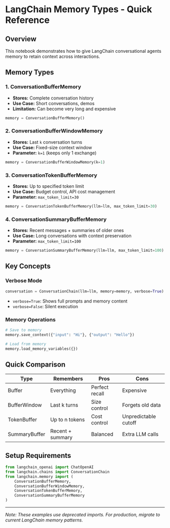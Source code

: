 # LangChain Memory Types - Quick Reference

## Overview
This notebook demonstrates how to give LangChain conversational agents memory to retain context across interactions.

## Memory Types

### 1. ConversationBufferMemory
- **Stores:** Complete conversation history
- **Use Case:** Short conversations, demos
- **Limitation:** Can become very long and expensive

```python
memory = ConversationBufferMemory()
```

### 2. ConversationBufferWindowMemory
- **Stores:** Last `k` conversation turns
- **Use Case:** Fixed-size context window
- **Parameter:** `k=1` (keeps only 1 exchange)

```python
memory = ConversationBufferWindowMemory(k=1)
```

### 3. ConversationTokenBufferMemory
- **Stores:** Up to specified token limit
- **Use Case:** Budget control, API cost management
- **Parameter:** `max_token_limit=30`

```python
memory = ConversationTokenBufferMemory(llm=llm, max_token_limit=30)
```

### 4. ConversationSummaryBufferMemory
- **Stores:** Recent messages + summaries of older ones
- **Use Case:** Long conversations with context preservation
- **Parameter:** `max_token_limit=100`

```python
memory = ConversationSummaryBufferMemory(llm=llm, max_token_limit=100)
```

## Key Concepts

### Verbose Mode
```python
conversation = ConversationChain(llm=llm, memory=memory, verbose=True)
```
- `verbose=True`: Shows full prompts and memory content
- `verbose=False`: Silent execution

### Memory Operations
```python
# Save to memory
memory.save_context({"input": "Hi"}, {"output": "Hello"})

# Load from memory
memory.load_memory_variables({})
```

## Quick Comparison

| Type | Remembers | Pros | Cons |
|------|-----------|------|------|
| Buffer | Everything | Perfect recall | Expensive |
| BufferWindow | Last k turns | Size control | Forgets old data |
| TokenBuffer | Up to n tokens | Cost control | Unpredictable cutoff |
| SummaryBuffer | Recent + summary | Balanced | Extra LLM calls |

## Setup Requirements
```python
from langchain_openai import ChatOpenAI
from langchain.chains import ConversationChain
from langchain.memory import (
    ConversationBufferMemory,
    ConversationBufferWindowMemory,
    ConversationTokenBufferMemory,
    ConversationSummaryBufferMemory
)
```

---
*Note: These examples use deprecated imports. For production, migrate to current LangChain memory patterns.*